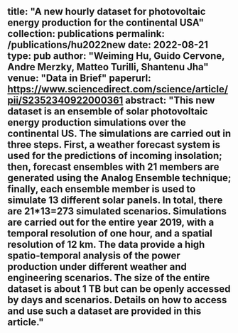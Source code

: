 title: "A new hourly dataset for photovoltaic energy production for the continental USA"
collection: publications
permalink: /publications/hu2022new
date: 2022-08-21
type: pub
author: "Weiming Hu, Guido Cervone, Andre Merzky, Matteo Turilli, Shantenu Jha"
venue: "Data in Brief"
paperurl: https://www.sciencedirect.com/science/article/pii/S2352340922000361
abstract: "This new dataset is an ensemble of solar photovoltaic energy production simulations over the continental US. The simulations are carried out in three steps. First, a weather forecast system is used for the predictions of incoming insolation; then, forecast ensembles with 21 members are generated using the Analog Ensemble technique; finally, each ensemble member is used to simulate 13 different solar panels. In total, there are 21*13=273 simulated scenarios. Simulations are carried out for the entire year 2019, with a temporal resolution of one hour, and a spatial resolution of 12 km. The data provide a high spatio-temporal analysis of the power production under different weather and engineering scenarios. The size of the entire dataset is about 1 TB but can be openly accessed by days and scenarios. Details on how to access and use such a dataset are provided in this article."
---